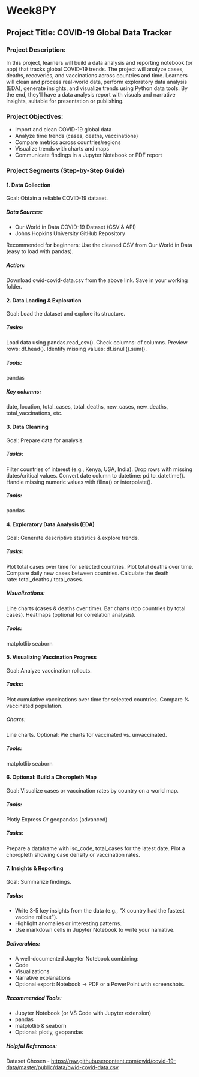 # Week8PY
## Project Title: COVID-19 Global Data Tracker

### Project Description:
In this project, learners will build a data analysis and reporting notebook (or app) that tracks global COVID-19 trends. The project will analyze cases, deaths, recoveries, and vaccinations across countries and time. Learners will clean and process real-world data, perform exploratory data analysis (EDA), generate insights, and visualize trends using Python data tools. By the end, they’ll have a data analysis report with visuals and narrative insights, suitable for presentation or publishing.

### Project Objectives:
- Import and clean COVID-19 global data
- Analyze time trends (cases, deaths, vaccinations)
- Compare metrics across countries/regions
- Visualize trends with charts and maps
- Communicate findings in a Jupyter Notebook or PDF report

### Project Segments (Step-by-Step Guide)
#### 1. Data Collection
Goal: Obtain a reliable COVID-19 dataset.
##### Data Sources:
- Our World in Data COVID-19 Dataset (CSV & API)
- Johns Hopkins University GitHub Repository

Recommended for beginners: Use the cleaned CSV from Our World in Data (easy to load with pandas).
##### Action:
Download owid-covid-data.csv from the above link.
Save in your working folder.

#### 2. Data Loading & Exploration
Goal: Load the dataset and explore its structure.
##### Tasks:
Load data using pandas.read_csv().
Check columns: df.columns.
Preview rows: df.head().
Identify missing values: df.isnull().sum().
##### Tools:
pandas
##### Key columns:
date, location, total_cases, total_deaths, new_cases, new_deaths, total_vaccinations, etc.

#### 3. Data Cleaning
Goal: Prepare data for analysis.
##### Tasks:
Filter countries of interest (e.g., Kenya, USA, India).
Drop rows with missing dates/critical values.
Convert date column to datetime: pd.to_datetime().
Handle missing numeric values with fillna() or interpolate().
##### Tools:
pandas

#### 4. Exploratory Data Analysis (EDA)
Goal: Generate descriptive statistics & explore trends.
##### Tasks:
Plot total cases over time for selected countries.
Plot total deaths over time.
Compare daily new cases between countries.
Calculate the death rate: total_deaths / total_cases.
##### Visualizations:
Line charts (cases & deaths over time).
Bar charts (top countries by total cases).
Heatmaps (optional for correlation analysis).
##### Tools:
matplotlib
seaborn

#### 5. Visualizing Vaccination Progress
Goal: Analyze vaccination rollouts.
##### Tasks:
Plot cumulative vaccinations over time for selected countries.
Compare % vaccinated population.
##### Charts:
Line charts.
Optional: Pie charts for vaccinated vs. unvaccinated.
##### Tools:
matplotlib
seaborn

#### 6. Optional: Build a Choropleth Map
Goal: Visualize cases or vaccination rates by country on a world map.
##### Tools:
Plotly Express
Or geopandas (advanced)
##### Tasks:
Prepare a dataframe with iso_code, total_cases for the latest date.
Plot a choropleth showing case density or vaccination rates.

#### 7. Insights & Reporting
Goal: Summarize findings.
##### Tasks:
- Write 3-5 key insights from the data (e.g., "X country had the fastest vaccine rollout").
- Highlight anomalies or interesting patterns.
- Use markdown cells in Jupyter Notebook to write your narrative.
##### Deliverables:
- A well-documented Jupyter Notebook combining:
- Code
- Visualizations
- Narrative explanations
- Optional export: Notebook → PDF or a PowerPoint with screenshots.
##### Recommended Tools:
- Jupyter Notebook (or VS Code with Jupyter extension)
- pandas
- matplotlib & seaborn
- Optional: plotly, geopandas
##### Helpful References:
Dataset Chosen - https://raw.githubusercontent.com/owid/covid-19-data/master/public/data/owid-covid-data.csv
